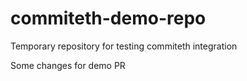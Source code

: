 # commiteth-demo-repo
Temporary repository for testing commiteth integration

Some changes for demo PR
